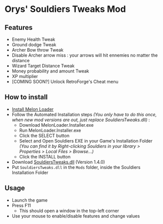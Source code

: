 # Orys' Souldiers Tweaks Mod

## Features

* Enemy Health Tweak
* Ground dodge Tweak
* Archer Bow throw Tweak
* Disable Archer arrow miss : your arrows will hit ennemies no matter the distance
* Wizard Target Distance Tweak
* Money probability and amount Tweak
* XP multiplier
* [COMING SOON?] Unlock RetroForge's Cheat menu

## How to install

* [Install Melon Loader](https://melonwiki.xyz/#/?id=requirements)
* Follow the Automated Installation steps _(You only have to do this once, when new mod versions are out, just replace SouldiersTweaks.dll)_ :
    * Download MelonLoader.Installer.exe
    * Run MelonLoader.Installer.exe
    * Click the SELECT button
    * Select and Open Souldiers EXE in your Game's Installation Folder _(You can find it by Right-clicking Souldiers in your library > Properties > Local Files > Browse...)_
    * Click the INSTALL button
* Download [SouldiersTweaks.dll](https://github.com/Oryss/souldiers-tweaks/releases/download/1.4.0/SouldiersTweaks.dll) (Version 1.4.0)
* Put `SouldiersTweaks.dll` in the `Mods` folder, inside the Souldiers Installation Folder

## Usage

* Launch the game
* Press F11
    * This should open a window in the top-left corner
* Use your mouse to enable/disable features and change values
